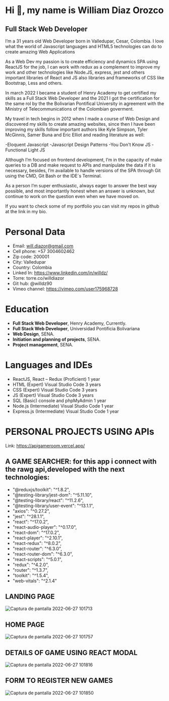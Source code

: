 # **Hi :wave:, my name is William Diaz Orozco**
## Full Stack Web Developer

I’m a 31 years old Web Developer born in Valledupar, Cesar, Colombia. I love what the world of Javascript languages and HTML5 technologies can do to create amazing Web Applications

As a Web Dev my passion is to create efficiency and dynamics SPA using ReactJS for the job, I can work with redux as a complement to improve my work and other technologies like Node.JS, express, jest and others important libraries of React and JS also libraries and frameworks of CSS like Bootstrap, Less and others.

In march 2022 I became a student of Henry Academy to get certified my skills as a Full Stack Web Developer and the 2021 I got the certification for the same rol by the the Bolivarian Pontifical University in agreement with the Ministry of Telecommunications of the Colombian goverment.

My travel in tech begins in 2012 when I made a course of Web Design and discovered my skills to create amazing websites, since then I have been improving my skills follow important authors like Kyle Simpson, Tyler McGinnis, Samer Buna and Eric Elliot and reading literature as well:

-Eloquent Javascript
-Javascript Design Patterns
-You Don't Know JS
-Functional Light JS

Although I’m focused on frontend development, I’m in the capacity of make queries to a DB and make request to APIs and manipulate the data if it is necessary, besides, I’m available to handle versions of the SPA through Git using the CMD, Git Bash or the IDE´s Terminal.

As a person I’m super enthusiastic, always eager to answer the best way possible, and most importantly honest when an answer is unknown, but continue to work on the question even when we have moved on.
 
If you want to check some of my portfolio you can visit my repos in github at the link in my bio.

# Personal Data

- Email: will.diazor@gmail.com
- Cell phone: +57 3004602462
- Zip code: 200001
- City: Valledupar
- Country: Colombia
- Linked In: https://www.linkedin.com/in/willdz/
- Torre: torre.co/willdiazor
- Git hub: @willdz90
- Vimeo channel: https://vimeo.com/user175968728

# Education

- **Full Stack Web Developer**, Henry Academy, Currently.
- **Full Stack Web Developer**, Universidad Pontificia Bolivariana
- **Web Design**, SENA.
- **Initiation and planning of projects**, SENA.
- **Project management**, SENA.

# Languages and IDEs
- ReactJS, React – Redux (Proficient) 1 year
- HTML (Expert) Visual Studio Code 3 years
- CSS (Expert) Visual Studio Code 3 years
- JS (Expert) Visual Studio Code 3 years
- SQL (Basic) console and phpMyAdmin 1 year
- Node.js (Intermediate) Visual Studio Code 1 year
- Express.js (Intermediate) Visual Studio Code 1 year

# PERSONAL PROJECTS USING APIs 
Link: https://apigameroom.vercel.app/
## A GAME SEARCHER: for this app i connect with the rawg api,developed with the next technologies:
- "@reduxjs/toolkit": "^1.8.2",
- "@testing-library/jest-dom": "^5.11.10",
- "@testing-library/react": "^11.2.6",
- "@testing-library/user-event": "^13.1.1",
- "axios": "^0.27.2",
- "jest": "^28.1.1",
- "react": "^17.0.2",
- "react-audio-player": "^0.17.0",
- "react-dom": "^17.0.2",
- "react-player": "^2.10.1",
- "react-redux": "^8.0.2",
- "react-router": "^6.3.0",
- "react-router-dom": "^6.3.0",
- "react-scripts": "^5.0.1",
- "redux": "^4.2.0",
- "router": "^1.3.7",
- "toolkit": "^1.5.4",
- "web-vitals": "^2.1.4"
##                                                           LANDING PAGE
![Captura de pantalla 2022-06-27 101713](https://user-images.githubusercontent.com/68471860/175977171-383d2b0c-8025-4c61-9396-25edac04b07a.png)
## HOME PAGE
![Captura de pantalla 2022-06-27 101757](https://user-images.githubusercontent.com/68471860/175977183-1b593e2e-a5e1-482f-8d00-4d0fb8a48672.png)
## DETAILS OF GAME USING REACT MODAL
![Captura de pantalla 2022-06-27 101816](https://user-images.githubusercontent.com/68471860/175977187-66b15208-c1af-45b7-a6ab-1c6733edc22a.png)
## FORM TO REGISTER NEW GAMES
![Captura de pantalla 2022-06-27 101850](https://user-images.githubusercontent.com/68471860/175977190-531296ec-d1fb-4f33-9216-f3470a79e261.png)

